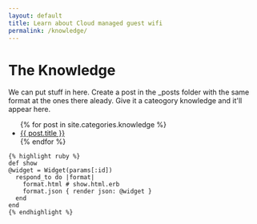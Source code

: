 ```yaml
---
layout: default
title: Learn about Cloud managed guest wifi
permalink: /knowledge/
---
```

<div class="row">
  <div class="container">
    <h1>The Knowledge</h1>
    <p>We can put stuff in here. Create a post in the _posts folder with the same format at the ones there aleady. Give it a cateogory knowledge and it'll appear here.</p>
    <ul>
      {% for post in site.categories.knowledge %}
        <li>
          <a href="{{ post.url }}">{{ post.title }}</a>
        </li>
      {% endfor %}
    </ul>

    {% highlight ruby %}
    def show
    @widget = Widget(params[:id])
      respond_to do |format|
        format.html # show.html.erb
        format.json { render json: @widget }
      end
    end
    {% endhighlight %}
  </div>
</div>
